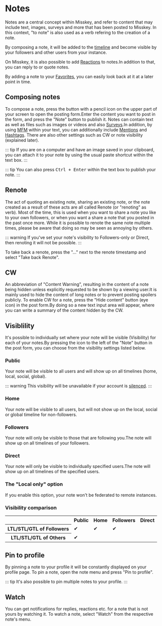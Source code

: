# Notes
Notes are a central concept within Misskey, and refer to content that may include text, images, surveys and more that has been posted to Misskey. In this context, "to note" is also used as a verb refering to the creation of a note.

By composing a note, it will be added to the [timeline](./timeline) and become visible by your followers and other users from your instance.

On Misskey, it is also possible to add [Reactions](./reaction) to notes.In addition to that, you can reply to or quote notes.

By adding a note to your [Favorites](./favorite), you can easily look back at it at a later point in time.

## Composing notes
To compose a note, press the button with a pencil icon on the upper part of your screen to open the posting form.Enter the content you want to post in the form, and press the "Note" button to publish it. Notes can contain text as well as files such as images or videos and also [Surveys](./poll).In addition, by using [MFM](./mfm) within your text, you can additionally include [Mentions](./mention) and [Hashtags](./hashtag). There are also other settings such as CW or note visibility (explained later).

::: tip
If you are on a computer and have an image saved in your clipboard, you can attach it to your note by using the usual paste shortcut within the text box.
:::

::: tip
You can also press <kbd class="key">Ctrl + Enter</kbd> within the text box to publish your note.
:::

## Renote
The act of quoting an existing note, sharing an existing note, or the note created as a result of these acts are all called Renote (or "renoting" as verb). Most of the time, this is used when you want to share a note you like to your own followers, or when you want a share a note that you posted in the past once more. While it is possible to renote the same note multiple times, please be aware that doing so may be seen as annoying by others.

::: warning
If you've set your note's visibility to Followers-only or Direct, then renoting it will not be possible.
:::

To take back a renote, press the "..." next to the renote timestamp and select "Take back Renote".

## CW
An abbreviation of "Content Warning", resulting in the content of a note being hidden unless explicitly requested to be shown by a viewing user.It is mainly used to hide the content of long notes or to prevent posting spoilers publicly. To enable CW for a note, press the "Hide content" button (eye icon) in the post form.By doing so a new text input area will appear, where you can write a summary of the content hidden by the CW.

## Visiblility
It's possible to individually set where your note will be visible (Visibility) for each of your notes.By pressing the icon to the left of the "Note" button in the post form, you can choose from the visibility settings listed below.

### Public
Your note will be visible to all users and will show up on all timelines (home, local, social, global).

::: warning
This visibility will be unavailable if your account is <a href="./silence">silenced</a>.
:::

### Home
Your note will be visible to all users, but will not show up on the local, social or global timeline for non-followers.

### Followers
Your note will only be visible to those that are following you.The note will show up on all timelines of your followers.

### Direct
Your note will only be visible to individually specified users.The note will show up on all timelines of the specified users.

### The "Local only" option
If you enable this option, your note won't be federated to remote instances.

### Visibility comparison
<table>
    <tr><th></th><th>Public</th><th>Home</th><th>Followers</th><th>Direct</th></tr>
    <tr><th>LTL/STL/GTL of Followers</th><td>✔</td><td>✔</td><td>✔</td><td></td></tr>
    <tr><th>LTL/STL/GTL of Others</th><td>✔</td><td></td><td></td><td></td></tr>
</table>

## Pin to profile
By pinning a note to your profile it will be constantly displayed on your profile page. To pin a note, open the note menu and press "Pin to profile".

::: tip
It's also possible to pin multiple notes to your profile.
:::

## Watch
You can get notifications for replies, reactions etc. for a note that is not yours by watching it. To watch a note, select "Watch" from the respective note's menu.
